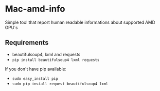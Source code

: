 # Mac-amd-info 
Simple tool that report human readable informations about supported AMD GPU's

## Requirements
* beautifulsoup4, lxml and requests
* `pip install beautifulsoup4 lxml requests`

If you don't have pip available:
* `sudo easy_install pip`
* `sudo pip install request beautifulsoup4 lxml`
